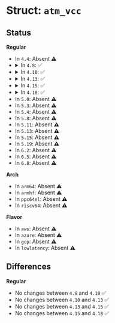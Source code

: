 # Struct: <code>atm_vcc</code>

## Status
<b>Regular</b>
<ul>
<li>
In <code>4.4</code>: Absent ⚠️
</li>
<li>
<details>
<summary>In <code>4.8</code>: ✅</summary>

```c
struct atm_vcc {
    struct sock sk;
    long unsigned int flags;
    short int vpi;
    int vci;
    long unsigned int aal_options;
    long unsigned int atm_options;
    struct atm_dev *dev;
    struct atm_qos qos;
    struct atm_sap sap;
    void (*release_cb)(struct atm_vcc *);
    void (*push)(struct atm_vcc *, struct sk_buff *);
    void (*pop)(struct atm_vcc *, struct sk_buff *);
    int (*push_oam)(struct atm_vcc *, void *);
    int (*send)(struct atm_vcc *, struct sk_buff *);
    void *dev_data;
    void *proto_data;
    struct k_atm_aal_stats *stats;
    struct module *owner;
    short int itf;
    struct sockaddr_atmsvc local;
    struct sockaddr_atmsvc remote;
    struct atm_vcc *session;
    void *user_back;
};
```
</details>
</li>
<li>
<details>
<summary>In <code>4.10</code>: ✅</summary>

```c
struct atm_vcc {
    struct sock sk;
    long unsigned int flags;
    short int vpi;
    int vci;
    long unsigned int aal_options;
    long unsigned int atm_options;
    struct atm_dev *dev;
    struct atm_qos qos;
    struct atm_sap sap;
    void (*release_cb)(struct atm_vcc *);
    void (*push)(struct atm_vcc *, struct sk_buff *);
    void (*pop)(struct atm_vcc *, struct sk_buff *);
    int (*push_oam)(struct atm_vcc *, void *);
    int (*send)(struct atm_vcc *, struct sk_buff *);
    void *dev_data;
    void *proto_data;
    struct k_atm_aal_stats *stats;
    struct module *owner;
    short int itf;
    struct sockaddr_atmsvc local;
    struct sockaddr_atmsvc remote;
    struct atm_vcc *session;
    void *user_back;
};
```
</details>
</li>
<li>
<details>
<summary>In <code>4.13</code>: ✅</summary>

```c
struct atm_vcc {
    struct sock sk;
    long unsigned int flags;
    short int vpi;
    int vci;
    long unsigned int aal_options;
    long unsigned int atm_options;
    struct atm_dev *dev;
    struct atm_qos qos;
    struct atm_sap sap;
    void (*release_cb)(struct atm_vcc *);
    void (*push)(struct atm_vcc *, struct sk_buff *);
    void (*pop)(struct atm_vcc *, struct sk_buff *);
    int (*push_oam)(struct atm_vcc *, void *);
    int (*send)(struct atm_vcc *, struct sk_buff *);
    void *dev_data;
    void *proto_data;
    struct k_atm_aal_stats *stats;
    struct module *owner;
    short int itf;
    struct sockaddr_atmsvc local;
    struct sockaddr_atmsvc remote;
    struct atm_vcc *session;
    void *user_back;
};
```
</details>
</li>
<li>
<details>
<summary>In <code>4.15</code>: ✅</summary>

```c
struct atm_vcc {
    struct sock sk;
    long unsigned int flags;
    short int vpi;
    int vci;
    long unsigned int aal_options;
    long unsigned int atm_options;
    struct atm_dev *dev;
    struct atm_qos qos;
    struct atm_sap sap;
    void (*release_cb)(struct atm_vcc *);
    void (*push)(struct atm_vcc *, struct sk_buff *);
    void (*pop)(struct atm_vcc *, struct sk_buff *);
    int (*push_oam)(struct atm_vcc *, void *);
    int (*send)(struct atm_vcc *, struct sk_buff *);
    void *dev_data;
    void *proto_data;
    struct k_atm_aal_stats *stats;
    struct module *owner;
    short int itf;
    struct sockaddr_atmsvc local;
    struct sockaddr_atmsvc remote;
    struct atm_vcc *session;
    void *user_back;
};
```
</details>
</li>
<li>
<details>
<summary>In <code>4.18</code>: ✅</summary>

```c
struct atm_vcc {
    struct sock sk;
    long unsigned int flags;
    short int vpi;
    int vci;
    long unsigned int aal_options;
    long unsigned int atm_options;
    struct atm_dev *dev;
    struct atm_qos qos;
    struct atm_sap sap;
    void (*release_cb)(struct atm_vcc *);
    void (*push)(struct atm_vcc *, struct sk_buff *);
    void (*pop)(struct atm_vcc *, struct sk_buff *);
    int (*push_oam)(struct atm_vcc *, void *);
    int (*send)(struct atm_vcc *, struct sk_buff *);
    void *dev_data;
    void *proto_data;
    struct k_atm_aal_stats *stats;
    struct module *owner;
    short int itf;
    struct sockaddr_atmsvc local;
    struct sockaddr_atmsvc remote;
    struct atm_vcc *session;
    void *user_back;
};
```
</details>
</li>
<li>
In <code>5.0</code>: Absent ⚠️
</li>
<li>
In <code>5.3</code>: Absent ⚠️
</li>
<li>
In <code>5.4</code>: Absent ⚠️
</li>
<li>
In <code>5.8</code>: Absent ⚠️
</li>
<li>
In <code>5.11</code>: Absent ⚠️
</li>
<li>
In <code>5.13</code>: Absent ⚠️
</li>
<li>
In <code>5.15</code>: Absent ⚠️
</li>
<li>
In <code>5.19</code>: Absent ⚠️
</li>
<li>
In <code>6.2</code>: Absent ⚠️
</li>
<li>
In <code>6.5</code>: Absent ⚠️
</li>
<li>
In <code>6.8</code>: Absent ⚠️
</li>
</ul>
<b>Arch</b>
<ul>
<li>
In <code>arm64</code>: Absent ⚠️
</li>
<li>
In <code>armhf</code>: Absent ⚠️
</li>
<li>
In <code>ppc64el</code>: Absent ⚠️
</li>
<li>
In <code>riscv64</code>: Absent ⚠️
</li>
</ul>
<b>Flavor</b>
<ul>
<li>
In <code>aws</code>: Absent ⚠️
</li>
<li>
In <code>azure</code>: Absent ⚠️
</li>
<li>
In <code>gcp</code>: Absent ⚠️
</li>
<li>
In <code>lowlatency</code>: Absent ⚠️
</li>
</ul>

## Differences
<b>Regular</b>
<ul>
<li>
No changes between <code>4.8</code> and <code>4.10</code> ✅
</li>
<li>
No changes between <code>4.10</code> and <code>4.13</code> ✅
</li>
<li>
No changes between <code>4.13</code> and <code>4.15</code> ✅
</li>
<li>
No changes between <code>4.15</code> and <code>4.18</code> ✅
</li>
</ul>
